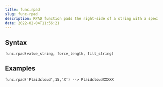 ```yaml
---
title: func.rpad
slug: func-rpad
description: RPAD function pads the right-side of a string with a specific set of characters (when string1 is not null).
date: 2022-02-04T11:56:21
---
```



## Syntax



```
func.rpad(value_string, force_length, fill_string)
```


## Examples



```
func.rpad('Plaidcloud',15,'X') --> PlaidcloudXXXXX
```
